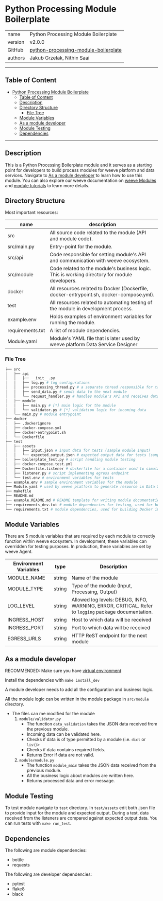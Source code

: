 # Python Processing Module Boilerplate

|              |                                                                  |
| ------------ | ---------------------------------------------------------------- |
| name         | Python Processing Module Boilerplate                             |
| version      | v2.0.0                                                           |
| GitHub       | [python-processing-module-boilerplate](https://linktodockerhub/) |
| authors      | Jakub Grzelak, Nithin Saai                                       |

***
## Table of Content

- [Python Processing Module Boilerplate](#python-processing-module-boilerplate)
  - [Table of Content](#table-of-content)
  - [Description](#description)
  - [Directory Structure](#directory-structure)
    - [File Tree](#file-tree)
  - [Module Variables](#module-variables)
  - [As a module developer](#as-a-module-developer)
  - [Module Testing](#module-testing)
  - [Dependencies](#dependencies)
***

## Description 

This is a Python Processing Boilerplate module and it serves as a starting point for developers to build process modules for weeve platform and data services.
Navigate to [As a module developer](#as-a-module-developer) to learn how to use this module. You can also explore our weeve documentation on [weeve Modules](https://docs.weeve.engineering/concepts/edge-applications/weeve-modules) and [module tutorials](https://docs.weeve.engineering/guides/how-to-create-a-weeve-module) to learn more details. 

## Directory Structure

Most important resources:

| name              | description                                                                                            |
| ----------------- | ------------------------------------------------------------------------------------------------------ |
| src               | All source code related to the module (API and module code).                                           |
| src/main.py       | Entry-point for the module.                                                                            |
| src/api           | Code responsible for setting module's API and communication with weeve ecosystem.                      |
| src/module        | Code related to the module's business logic. This is working directory for module developers.          |
| docker            | All resources related to Docker (Dockerfile, docker-entrypoint.sh, docker-compose.yml).                |
| test              | All resources related to automating testing of the module in development process.                      |
| example.env       | Holds examples of environment variables for running the module.                                        |
| requirements.txt  | A list of module dependencies.                                                                         |
| Module.yaml       | Module's YAML file that is later used by weeve platform Data Service Designer                          |

### File Tree

```bash
├── src
│   ├── api
│   │   ├── __init__.py
│   │   ├── log.py # log configurations
│   │   ├── processing_thread.py # a separate thread responsible for triggering data processing and sending to the next module
│   │   ├── send_data.py # sends data to the next module
│   │   └── request_handler.py # handles module's API and receives data from a previous module
│   ├── module
│   │   ├── main.py # [*] main logic for the module
│   │   └── validator.py # [*] validation logic for incoming data
│   └── main.py # module entrypoint
├── docker
│   ├── .dockerignore
│   ├── docker-compose.yml
│   ├── docker-entrypoint.sh
│   └── Dockerfile
├── test
│   ├── assets
│   │   ├── input.json # input data for tests (sample module input)
│   │   └── expected_output.json # expected output data for tests (sample module output)
│   ├── boilerplate_test.py # script handling module testing
│   ├── docker-compose.test.yml
│   ├── Dockerfile.listener # dockerfile for a container used to simulate egress endpoint
│   ├── listener.py # script implementing egress endpoint
│   └── test.env # environment variables for tests
├── example.env # sample environment variables for the module
├── Module.yaml # used by weeve platform to generate resource in Data Service Designer section
├── makefile
├── README.md
├── example.README.md # README template for writing module documentation
├── requirements_dev.txt # module dependencies for testing, used for building Docker image
└── requirements.txt # module dependencies, used for building Docker image
```

## Module Variables

There are 5 module variables that are required by each module to correctly function within weeve ecosystem. In development, these variables can overridden for testing purposes. In production, these variables are set by weeve Agent.

| Environment Variables | type   | Description                                       |
| --------------------- | ------ | ------------------------------------------------- |
| MODULE_NAME           | string | Name of the module                                |
| MODULE_TYPE           | string | Type of the module (Input, Processing, Output)    |
| LOG_LEVEL             | string | Allowed log levels: DEBUG, INFO, WARNING, ERROR, CRITICAL. Refer to `logging` package documentation. |
| INGRESS_HOST          | string | Host to which data will be received               |
| INGRESS_PORT          | string | Port to which data will be received               |
| EGRESS_URLS           | string | HTTP ReST endpoint for the next module            |

## As a module developer

RECOMMENDED:
Make sure you have [virtual environment](https://packaging.python.org/en/latest/guides/installing-using-pip-and-virtual-environments/)

Install the dependencies with `make install_dev`

A module developer needs to add all the configuration and business logic.

All the module logic can be written in the module package in `src/module` directory.

   * The files can me modified for the module
      1. `module/validator.py`
         * The function `data_validation` takes the JSON data received from the previous module.
         * Incoming data can be validated here.
         * Checks if data is of type permitted by a module (i.e. `dict` or `list`)>
         * Checks if data contains required fields.
         * Returns Error if data are not valid.
      2. `module/module.py`
         * The function `module_main` takes the JSON data received from the previous module.
         * All the business logic about modules are written here.
         * Returns processed data and error message.

## Module Testing

To test module navigate to `test` directory. In `test/assets` edit both .json file to provide input for the module and expected output. During a test, data received from the listeners are compared against expected output data. You can run tests with `make run_test`.

## Dependencies

The following are module dependencies:

* bottle
* requests

The following are developer dependencies:

* pytest
* flake8
* black
